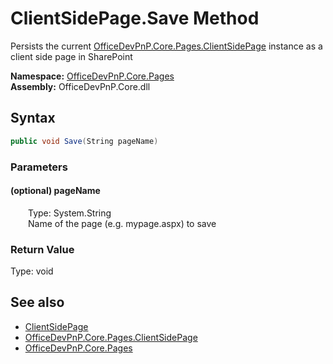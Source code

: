 # ClientSidePage.Save Method  
Persists the current  [OfficeDevPnP.Core.Pages.ClientSidePage](OfficeDevPnP.Core.Pages.ClientSidePage.md)  instance as a client side page in SharePoint  

**Namespace:** [OfficeDevPnP.Core.Pages](OfficeDevPnP.Core.Pages.md)  
**Assembly:** OfficeDevPnP.Core.dll  
## Syntax
```C#
public void Save(String pageName)
```
### Parameters
#### (optional) pageName  
&emsp;&emsp;Type: System.String  
&emsp;&emsp;Name of the page (e.g. mypage.aspx) to save  

  

### Return Value
Type: void  

## See also
- [ClientSidePage](OfficeDevPnP.Core.Pages.ClientSidePage.md) 
- [OfficeDevPnP.Core.Pages.ClientSidePage](OfficeDevPnP.Core.Pages.ClientSidePage.md)
- [OfficeDevPnP.Core.Pages](OfficeDevPnP.Core.Pages.md) 
